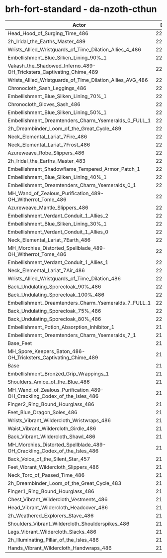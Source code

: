 # brh-fort-standard - da-nzoth-cthun
| Actor | DPS | Increase |
|---|:---:|:---:|
|Head_Hood_of_Surging_Time_486|224750|2.36%|
|2h_Iridal_the_Earths_Master_489|223658|1.86%|
|Wrists_Allied_Wristguards_of_Time_Dilation_Allies_4_486|222942|1.53%|
|Embellishment_Blue_Silken_Lining_90%_1|222716|1.43%|
|Vakash_the_Shadowed_Inferno_489-OH_Tricksters_Captivating_Chime_489|222251|1.22%|
|Wrists_Allied_Wristguards_of_Time_Dilation_Allies_AVG_486|222165|1.18%|
|Chronocloth_Sash_Leggings_486|222015|1.11%|
|Embellishment_Blue_Silken_Lining_70%_1|221895|1.06%|
|Chronocloth_Gloves_Sash_486|221632|0.94%|
|Embellishment_Blue_Silken_Lining_50%_1|221401|0.83%|
|Embellishment_Dreamtenders_Charm_Ysemeralds_0_FULL_1|221309|0.79%|
|2h_Dreambinder_Loom_of_the_Great_Cycle_489|221246|0.76%|
|Neck_Elemental_Lariat_7Fire_486|221234|0.76%|
|Neck_Elemental_Lariat_7Frost_486|221231|0.75%|
|Azureweave_Robe_Slippers_486|221159|0.72%|
|2h_Iridal_the_Earths_Master_483|221013|0.65%|
|Embellishment_Shadowflame_Tempered_Armor_Patch_1|221000|0.65%|
|Embellishment_Blue_Silken_Lining_40%_1|220944|0.62%|
|Embellishment_Dreamtenders_Charm_Ysemeralds_0_1|220897|0.60%|
|MH_Wand_of_Zealous_Purification_489-OH_Witherrot_Tome_486|220879|0.59%|
|Azureweave_Mantle_Slippers_486|220817|0.57%|
|Embellishment_Verdant_Conduit_1_Allies_2|220645|0.49%|
|Embellishment_Blue_Silken_Lining_30%_1|220642|0.49%|
|Embellishment_Verdant_Conduit_1_Allies_0|220629|0.48%|
|Neck_Elemental_Lariat_7Earth_486|220618|0.48%|
|MH_Morchies_Distorted_Spellblade_489-OH_Witherrot_Tome_486|220591|0.46%|
|Embellishment_Verdant_Conduit_1_Allies_1|220567|0.45%|
|Neck_Elemental_Lariat_7Air_486|220401|0.38%|
|Wrists_Allied_Wristguards_of_Time_Dilation_486|220371|0.36%|
|Back_Undulating_Sporecloak_90%_486|220302|0.33%|
|Back_Undulating_Sporecloak_100%_486|220257|0.31%|
|Embellishment_Dreamtenders_Charm_Ysemeralds_7_FULL_1|220140|0.26%|
|Back_Undulating_Sporecloak_75%_486|220094|0.24%|
|Back_Undulating_Sporecloak_80%_486|220075|0.23%|
|Embellishment_Potion_Absorption_Inhibitor_1|219950|0.17%|
|Embellishment_Dreamtenders_Charm_Ysemeralds_7_1|219814|0.11%|
|Base_Feet|219809|0.11%|
|MH_Spore_Keepers_Baton_486-OH_Tricksters_Captivating_Chime_489|219763|0.09%|
|Base|219575|0.00%|
|Embellishment_Bronzed_Grip_Wrappings_1|219555|-0.01%|
|Shoulders_Amice_of_the_Blue_486|219464|-0.05%|
|MH_Wand_of_Zealous_Purification_489-OH_Crackling_Codex_of_the_Isles_486|219415|-0.07%|
|Finger2_Ring_Bound_Hourglass_486|219345|-0.10%|
|Feet_Blue_Dragon_Soles_486|219333|-0.11%|
|Wrists_Vibrant_Wildercloth_Wristwraps_486|219310|-0.12%|
|Waist_Vibrant_Wildercloth_Girdle_486|219203|-0.17%|
|Back_Vibrant_Wildercloth_Shawl_486|219181|-0.18%|
|MH_Morchies_Distorted_Spellblade_489-OH_Crackling_Codex_of_the_Isles_486|219124|-0.21%|
|Back_Voice_of_the_Silent_Star_457|219069|-0.23%|
|Feet_Vibrant_Wildercloth_Slippers_486|219024|-0.25%|
|Neck_Torc_of_Passed_Time_486|218996|-0.26%|
|2h_Dreambinder_Loom_of_the_Great_Cycle_483|218942|-0.29%|
|Finger1_Ring_Bound_Hourglass_486|218782|-0.36%|
|Chest_Vibrant_Wildercloth_Vestments_486|218776|-0.36%|
|Head_Vibrant_Wildercloth_Headcover_486|218737|-0.38%|
|2h_Weathered_Explorers_Stave_486|218656|-0.42%|
|Shoulders_Vibrant_Wildercloth_Shoulderspikes_486|218554|-0.46%|
|Legs_Vibrant_Wildercloth_Slacks_486|218416|-0.53%|
|2h_Illuminating_Pillar_of_the_Isles_486|218381|-0.54%|
|Hands_Vibrant_Wildercloth_Handwraps_486|218250|-0.60%|
